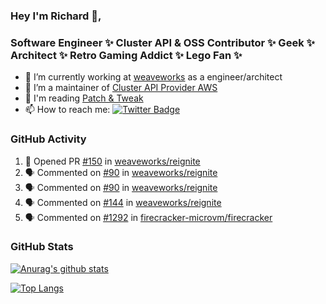 ### Hey I'm Richard 👋, 

<h3 align="left">Software Engineer ✨ Cluster API & OSS Contributor ✨ Geek ✨ Architect ✨ Retro Gaming Addict ✨ Lego Fan ✨</h3>

- 🔭 I’m currently working at [weaveworks](https://github.com/weaveworks) as a engineer/architect
- 👯 I’m a maintainer of [Cluster API Provider AWS](https://github.com/kubernetes-sigs/cluster-api-provider-aws)
- 💬 I'm reading [Patch & Tweak](https://bjooks.com/products/patch-tweak-exploring-modular-synthesis)
- 📫 How to reach me: [![Twitter Badge](https://img.shields.io/badge/-@fruit_case-00acee?style=flat&logo=Twitter&logoColor=white)](https://twitter.com/intent/follow?screen_name=fruit_case "Follow on Twitter")

### GitHub Activity 

<!--START_SECTION:activity-->
1. 💪 Opened PR [#150](https://github.com/weaveworks/reignite/pull/150) in [weaveworks/reignite](https://github.com/weaveworks/reignite)
2. 🗣 Commented on [#90](https://github.com/weaveworks/reignite/issues/90) in [weaveworks/reignite](https://github.com/weaveworks/reignite)
3. 🗣 Commented on [#90](https://github.com/weaveworks/reignite/issues/90) in [weaveworks/reignite](https://github.com/weaveworks/reignite)
4. 🗣 Commented on [#144](https://github.com/weaveworks/reignite/issues/144) in [weaveworks/reignite](https://github.com/weaveworks/reignite)
5. 🗣 Commented on [#1292](https://github.com/firecracker-microvm/firecracker/issues/1292) in [firecracker-microvm/firecracker](https://github.com/firecracker-microvm/firecracker)
<!--END_SECTION:activity-->

### GitHub Stats

[![Anurag's github stats](https://github-readme-stats.vercel.app/api?username=richardcase&count_private=true&show_icons=true)](https://github.com/anuraghazra/github-readme-stats)

[![Top Langs](https://github-readme-stats.vercel.app/api/top-langs/?username=richardcase&hide=html&layout=compact)](https://github.com/anuraghazra/github-readme-stats)
